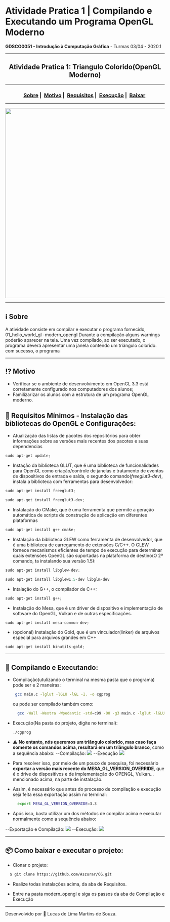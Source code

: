 # Atividade Pratica 1 | Compilando e Executando um Programa OpenGL Moderno
**GDSCO0051 - Introdução à Computação Gráfica** - Turmas 03/04 - 2020.1
___
<h2 align="center">Atividade Pratica 1: Triangulo Colorido(OpenGL Moderno)</h2>

___




<h3 align="center">
  <a href="#information_source-sobre">Sobre</a>&nbsp;|&nbsp;
  <a href="#interrobang-motivo">Motivo</a>&nbsp;|&nbsp;
  <a href="#seedling-requisitos-mínimos---instalação-das-bibliotecas-do-openGL-e-configurações">Requisitos</a>&nbsp;|&nbsp;
  <a href="#rocket-compilando-e-executando">Execução</a>&nbsp;|&nbsp;
  <a href="#package-como-baixar-o-projeto">Baixar</a>&nbsp;
</h3>

___

<div align="center" ><img src="" width="600"></div>

___

## :information_source: Sobre

A atividade consiste em compilar e executar o programa fornecido, 01_hello_world_gl -modern_opengl Durante a compilação alguns warnings poderão aparecer na tela. Uma vez compilado, ao ser executado, o programa deverá apresentar uma janela contendo um triângulo colorido.
com sucesso, o programa
___
## :interrobang: Motivo
 - Verificar se o ambiente de desenvolvimento em OpenGL 3.3 está corretamente configurado nos computadores dos alunos;
 - Familizarizar os alunos com a estrutura de um programa OpenGL moderno.

## :seedling: Requisitos Mínimos - Instalação das bibliotecas do OpenGL e Configurações:
- Atualização das listas de pacotes dos repositórios para obter informações sobre as versões mais recentes dos pacotes e suas dependencias
 ```c
 sudo apt-get update;
 ```
- Instação da biblioteca GLUT, que é uma biblioteca de funcionalidades para OpenGL como criação/controle de janelas e tratamento de eventos de dispositivos de entrada e saída, o segundo comando(_freeglut3-dev_), instala a biblioteca com ferramentas para desenvolvedor: 
```c
sudo apt-get install freeglut3; 
```
```c
sudo apt-get install freeglut3-dev; 
```
- Instalação do CMake, que é uma ferramenta que permite a geração automática de scripts de construção de aplicação em diferentes plataformas
```c
sudo apt-get install g++ cmake; 
```
- Instalação da biblioteca GLEW como ferramenta de desenvolvedor, que é uma biblioteca de carregamento de extensões C/C++. O GLEW fornece mecanismos eficientes de tempo de execução para determinar quais extensões OpenGL são suportadas na plataforma de destino(O 2º comando, ta instalando sua versão 1.5):
```c
sudo apt-get install libglew-dev; 
```
```c
sudo apt-get install libglew1.5-dev libglm-dev
```
- Intalação do G++, o compilador de C++:
```c
sudo apt-get install g++;  
```
- Instalação do Mesa, que é um driver de dispositivo e implementação de software do OpenGL, Vulkan e de outras especificações.
```c
sudo apt-get install mesa-common-dev;
```
 - (opcional) Instalação do Gold, que é um vinculador(linker) de arquivos especial para arquivos grandes em C++
```c 
sudo apt-get install binutils-gold; 
```
___
## :rocket: Compilando e Executando:
- Compilação(utulizando o terminal na mesma pasta que o programa) pode ser e 2 maneiras:
   ```bash
    gcc main.c -lglut -lGLU -lGL -I. -o cgprog
   ```
  ou pode ser compilado também como:
  ```bash
    gcc -Wall -Wextra -Wpedantic -std=c99 -O0 -g3 main.c -lglut -lGLU -lGL -o cgprog
  ```
 - Execução(Na pasta do projeto, digite no terminal):
   ```bash
   ./cgprog
    ```
  - :warning:  **No entanto, nós queremos um triângulo colorido, mas caso faça somente os comandos acima, resultará em um triângulo branco**, como a sequência abaixo:
  --Compilação:
    <img src="https://i.imgur.com/eHO5pAR.png">
  --Execução
     <img src="https://i.imgur.com/BJfyQ3R.png">
  
  - Para resolver isso, por meio de um pouco de pesquisa, foi necessário **exportar a versão mais recente do MESA_GL_VERSION_OVERRIDE**, que é o drive de dispositivos e de implementação do OPENGL, Vulkan... mencionado acima, na parte de instalação.
    
  - Assim, é necessário que antes do processo de compilação e execução seja feita essa exportação assim no terminal:
    ```bash
      export MESA_GL_VERSION_OVERRIDE=3.3
    ```
  - Após isso, basta utilizar um dos métodos de compilar acima e executar normalmente como a sequência abaixo:
    
   --Exportação e Compilação:
      <img src="https://i.imgur.com/56inU1Q.png">
   --Execução:
      <img src="https://i.imgur.com/zXXZHGP.png">
___ 
## :package: Como baixar e executar o projeto:

  - Clonar o projeto:
```bash
  $ git clone https://github.com/Aszurar/CG.git
```
  - Realize todas instalações acima, da aba de Requisitos.
  
  - Entre na pasta modern_opengl e siga os passos da aba de Compilação e Execução

___
Desenvolvido por :star2: Lucas de Lima Martins de Souza.

